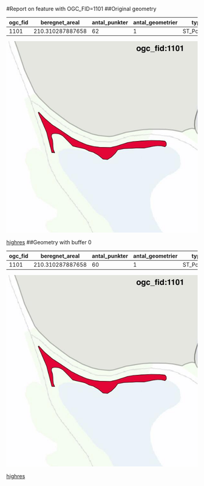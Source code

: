 #Report on feature with OGC_FID=1101
##Original geometry



| ogc_fid |  beregnet_areal  | antal_punkter | antal_geometrier |    type    |
|---------|------------------|---------------|------------------|------------|
|    1101 | 210.310287887658 |            62 |                1 | ST_Polygon|
![geom](../images/1101_invalid.jpg)


[highres](https://raw.githubusercontent.com/Septima/herlev/master/images/1101_invalid.jpg)
##Geometry with buffer 0



| ogc_fid |  beregnet_areal  | antal_punkter | antal_geometrier |    type    |
|---------|------------------|---------------|------------------|------------|
|    1101 | 210.310287887658 |            60 |                1 | ST_Polygon|
![geom](../images/1101_buffer0.jpg)


[highres](https://raw.githubusercontent.com/Septima/herlev/master/images/1101_buffer0_highres.jpg)
